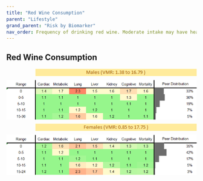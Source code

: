```yaml
---
title: "Red Wine Consumption"
parent: "Lifestyle"
grand_parent: "Risk by Biomarker"
nav_order: Frequency of drinking red wine. Moderate intake may have heart benefits; excess increases risk for liver disease and cancer.
---
```



## Red Wine Consumption




<div style="display: flex; flex-direction: column; gap: 10px;">

  <img src="/assets/images/vmrbiomarker_red_wine_intake__male.png" alt="Red Wine Consumption VMR Male" style="margin-left: 15%">
  <img src="/assets/images/rr_red_wine_intake__male.png" alt="Red Wine Consumption RR Male">

  <img src="/assets/images/vmrbiomarker_red_wine_intake__female.png" alt="Red Wine Consumption VMR Female" style="margin-left: 15%; ">
  <img src="/assets/images/rr_red_wine_intake__female.png" alt="Red Wine Consumption RR Female">

</div>



